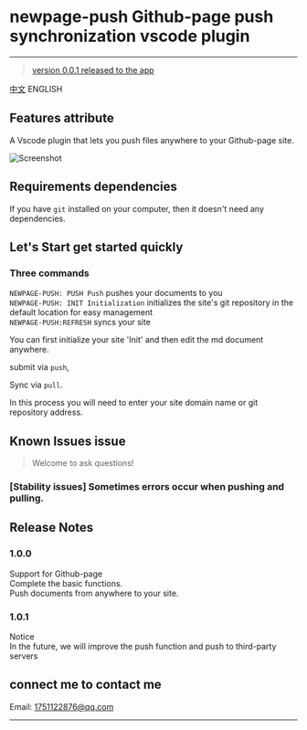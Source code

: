 # newpage-push Github-page push synchronization vscode plugin
---
> [version 0.0.1 released to the app](https://marketplace.visualstudio.com/items?itemName=Wildptr.newpage-push)

[中文](./README.md) ENGLISH

## Features attribute

A Vscode plugin that lets you push files anywhere to your Github-page site.    
 
![Screenshot](https://pcsdata.baidu.com/thumbnail/bce482881o6eaf8069129e9f1cc29997?fid=3125802318-16051585-64380708584236&rt=pr&sign=FDTAER-yUdy3dSFZ0SVxtzShv1zcMqd-VrmRHr31VMt9JDiUVeuNk2vZEh4%3D&expires=2h&chkv=0&chkbd=0&chkpc=&dp-logid=9137752933706920594&dp-callid=0&time=1649235600&bus_no=26&size=c1600_u1600&quality=100&vuk=-&ft=video)

## Requirements dependencies

If you have `git` installed on your computer, then it doesn't need any dependencies.

## Let's Start get started quickly  

### Three commands    
`NEWPAGE-PUSH: PUSH Push` pushes your documents to you     
`NEWPAGE-PUSH: INIT Initialization` initializes the site's git repository in the default location for easy management     
`NEWPAGE-PUSH:REFRESH` syncs your site   

You can first initialize your site 'Init' and then edit the md document anywhere.  

submit via `push`,  

Sync via `pull`.    

In this process you will need to enter your site domain name or git repository address.   

## Known Issues issue

> Welcome to ask questions!  

### [Stability issues] Sometimes errors occur when pushing and pulling.    

## Release Notes

### 1.0.0

Support for Github-page    
Complete the basic functions.   
Push documents from anywhere to your site.   

### 1.0.1  
Notice  
In the future, we will improve the push function and push to third-party servers    

## connect me to contact me  

Email: 1751122876@qq.com

---
